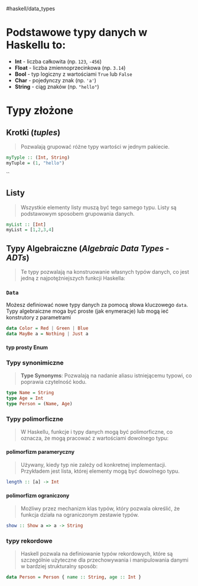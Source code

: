 #haskell/data_types

# Podstawowe typy danych w Haskellu to:

- **Int** - liczba całkowita (np. `123`, `-456`)
- **Float** - liczba zmiennoprzecinkowa (np. `3.14`)
- **Bool** - typ logiczny z wartościami `True` lub `False`
- **Char** - pojedynczy znak (np. `'a'`)
- **String** - ciąg znaków (np. `"hello"`)


# Typy złożone
## Krotki (*tuples*)
> Pozwalają grupować różne typy wartości w jednym pakiecie.
```haskell
myTyple :: (Int, String)
myTuple = (1, "hello")
```
``
## Listy
>Wszystkie elementy listy muszą być tego samego typu. 
>Listy są podstawowym sposobem grupowania danych.

```haskell
myList :: [Int]
myList = [1,2,3,4]
```


## Typy Algebraiczne (*Algebraic Data Types - ADTs*)
> Te typy pozwalają na konstruowanie własnych typów danych, co jest jedną z najpotężniejszych funkcji Haskella:

### `Data`
Możesz definiować nowe typy danych za pomocą słowa kluczowego `data`. Typy algebraiczne moga być proste (jak enymeracje) lub mogą ieć konstrutory z parametrami
```haskell
data Color = Red | Green | Blue
data MayBe a = Nothing | Just a
```

#### typ prosty Enum



### Typy synonimiczne
>**Type Synonyms**: Pozwalają na nadanie aliasu istniejącemu typowi, co poprawia czytelność kodu.
```haskell
type Name = String
type Age = Int
type Person = (Name, Age)
```

### Typy polimorficzne
> W Haskellu, funkcje i typy danych mogą być polimorficzne, co oznacza, że mogą pracować z wartościami dowolnego typu:

#### polimorfizm parameryczny
> Używany, kiedy typ nie zależy od konkretnej implementacji. Przykładem jest lista, której elementy mogą być dowolnego typu.

```haskell
length :: [a] -> Int
```

#### polimorfizm ograniczony
> Możliwy przez mechanizm klas typów, który pozwala określić, że funkcja działa na ograniczonym zestawie typów.

```haskell
show :: Show a => a -> String

```

### typy rekordowe
> Haskell pozwala na definiowanie typów rekordowych, które są szczególnie użyteczne dla przechowywania i manipulowania danymi w bardziej strukturalny sposób:
```haskell
data Person = Person { name :: String, age :: Int }

```



